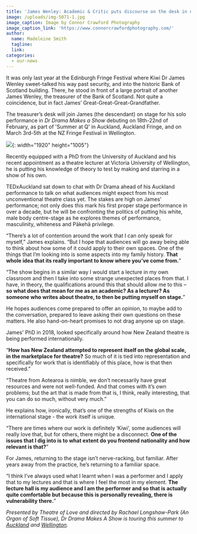 ```yaml
---
title: 'James Wenley: Academic & Critic puts discourse on the desk in new play'
image: /uploads/img-5071-1.jpg
image_caption: Image by Connor Crawford Photography
image_caption_link: 'https://www.connorcrawfordphotography.com/'
author:
  name: Madeleine Smith
  tagline:
  link:
categories:
  - our-news
---
```


It was only last year at the Edinburgh Fringe Festival where Kiwi Dr James Wenley sweet-talked his way past security, and into the historic Bank of Scotland building. There, he stood in front of a large portrait of another James Wenley, the treasurer of the Bank of Scotland. Not quite a coincidence, but in fact James’ Great-Great-Great-Grandfather.

The treasurer’s desk will join James (the descendant) on stage for his solo performance in *Dr Drama Makes a Show* debuting on 18th-22nd of February, as part of 'Summer at Q' in Auckland, Auckland Fringe, and on March 3rd-5th at the NZ Fringe Festival in Wellington.

![](/uploads/83117013-2544220369009309-6922450501816549376-o.jpg){: width="1920" height="1005"}

Recently equipped with a PhD from the University of Auckland and his recent appointment as a theatre lecturer at Victoria University of Wellington, he is putting his knowledge of theory to test by making and starring in a show of his own.

TEDxAuckland sat down to chat with Dr Drama ahead of his Auckland performance to talk on what audiences might expect from his most unconventional theatre class yet. The stakes are high on James’ performance; not only does this mark his first proper stage performance in over a decade, but he will be confronting the politics of putting his white, male body centre-stage as he explores themes of performance, masculinity, whiteness and Pākehā privilege.

“There’s a lot of contention around the work that I can only speak for myself,” James explains. “But I hope that audiences will go away being able to think about how some of it could apply to their own spaces. One of the things that I’m looking into is some aspects into my family history. **That whole idea that its really important to know where you’ve come from.**”

“The show begins in a similar way I would start a lecture in my own classroom and then I take into some strange unexpected places from that. I have, in theory, the qualifications around this that should allow me to this – **so what does that mean for me as an academic? As a lecturer? As someone who writes about theatre, to then be putting myself on stage.**”

He hopes audiences come prepared to offer an opinion, to maybe add to the conversation, prepared to leave asking their own questions on these matters. He also hand-on-heart promises to not drag anyone up on stage.

James' PhD in 2018, looked specifically around how New Zealand theatre is being performed internationally.

“**How has New Zealand attempted to represent itself on the global scale, in the marketplace for theatre?** So much of it is tied into representation and specifically for work that is identifiably of this place, how is that then received.”

“Theatre from Aotearoa is nimble, we don’t necessarily have great resources and were not well-funded. And that comes with it’s own problems; but the art that is made from that is, I think, really interesting, that you can do so much, without very much.”

He explains how, ironically, that’s one of the strengths of Kiwis on the international stage - the work itself is unique.

“There are times where our work is definitely ‘Kiwi’, some audiences will really love that, but for others, there might be a disconnect. **One of the issues that I dig into is to what extent do you frontend nationality and how relevant is that?**”

For James, returning to the stage isn’t nerve-racking, but familiar. After years away from the practice, he’s returning to a familiar space.

“I think I’ve always used what I learnt when I was a performer and I apply that to my lectures and that is where I feel the most in my element. **The lecture hall is my audience and I am the performer and so that is actually quite comfortable but because this is personally revealing, there is vulnerability there.**”

*Presented by Theatre of Love and directed by Rachael Longshaw-Park (An Organ of Soft Tissue), Dr Drama Makes A Show is touring this summer to [Auckland](https://www.qtheatre.co.nz/dr-drama-makes-show) and [Wellington](https://fringe.co.nz/show/43771).*